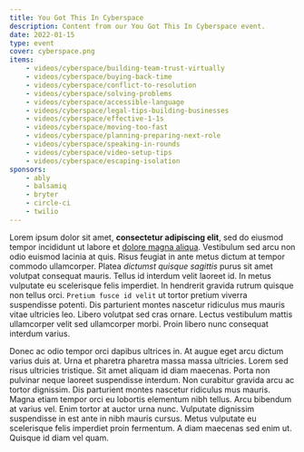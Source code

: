 ```yaml
---
title: You Got This In Cyberspace
description: Content from our You Got This In Cyberspace event.
date: 2022-01-15
type: event
cover: cyberspace.png
items:
    - videos/cyberspace/building-team-trust-virtually
    - videos/cyberspace/buying-back-time
    - videos/cyberspace/conflict-to-resolution
    - videos/cyberspace/solving-problems
    - videos/cyberspace/accessible-language
    - videos/cyberspace/legal-tips-building-businesses
    - videos/cyberspace/effective-1-1s
    - videos/cyberspace/moving-too-fast
    - videos/cyberspace/planning-preparing-next-role
    - videos/cyberspace/speaking-in-rounds
    - videos/cyberspace/video-setup-tips
    - videos/cyberspace/escaping-isolation
sponsors:
    - ably
    - balsamiq
    - bryter
    - circle-ci
    - twilio
---
```


Lorem ipsum dolor sit amet, __consectetur adipiscing elit__, sed do eiusmod tempor incididunt ut labore et [dolore magna aliqua](#). Vestibulum sed arcu non odio euismod lacinia at quis. Risus feugiat in ante metus dictum at tempor commodo ullamcorper. Platea _dictumst quisque sagittis_ purus sit amet volutpat consequat mauris. Tellus id interdum velit laoreet id. In metus vulputate eu scelerisque felis imperdiet. In hendrerit gravida rutrum quisque non tellus orci. `Pretium fusce id velit` ut tortor pretium viverra suspendisse potenti. Dis parturient montes nascetur ridiculus mus mauris vitae ultricies leo. Libero volutpat sed cras ornare. Lectus vestibulum mattis ullamcorper velit sed ullamcorper morbi. Proin libero nunc consequat interdum varius.

<library-item path="videos/cyberspace/planning-preparing-next-role"></library-item>

Donec ac odio tempor orci dapibus ultrices in. At augue eget arcu dictum varius duis at. Urna et pharetra pharetra massa massa ultricies. Lorem sed risus ultricies tristique. Sit amet aliquam id diam maecenas. Porta non pulvinar neque laoreet suspendisse interdum. Non curabitur gravida arcu ac tortor dignissim. Dis parturient montes nascetur ridiculus mus mauris. Magna etiam tempor orci eu lobortis elementum nibh tellus. Arcu bibendum at varius vel. Enim tortor at auctor urna nunc. Vulputate dignissim suspendisse in est ante in nibh mauris cursus. Metus vulputate eu scelerisque felis imperdiet proin fermentum. A diam maecenas sed enim ut. Quisque id diam vel quam.
